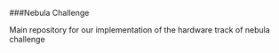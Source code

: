 ###Nebula Challenge

Main repository for our implementation of the hardware track of nebula challenge